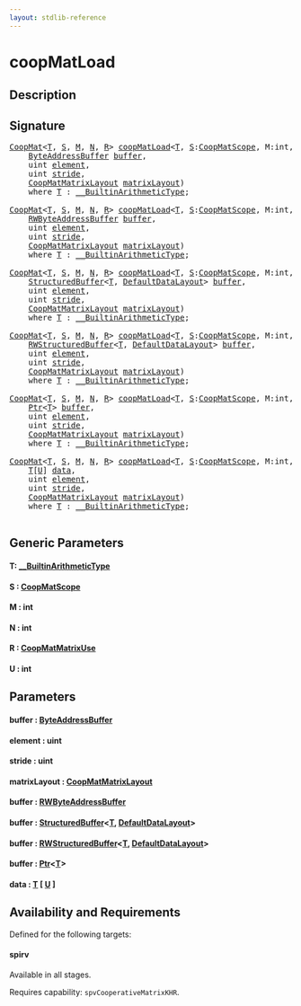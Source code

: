 ```yaml
---
layout: stdlib-reference
---
```


# coopMatLoad

## Description





## Signature 

<pre>
<a href="../types/coopmat-04/index" class="code_type">CoopMat</a>&lt;<a href="coopmatload-47#typeparam-T" class="code_type">T</a>, <a href="coopmatload-47#decl-S" class="code_var">S</a>, <a href="coopmatload-47#decl-M" class="code_var">M</a>, <a href="coopmatload-47#decl-N" class="code_var">N</a>, <a href="coopmatload-47#decl-R" class="code_var">R</a>&gt; <a href="coopmatload-47">coopMatLoad</a>&lt;<a href="coopmatload-47#typeparam-T" class="code_type">T</a>, <a href="coopmatload-47#decl-S" class="code_var">S</a>:<a href="../types/coopmatscope-047/index" class="code_type">CoopMatScope</a>, M:<span class="code_keyword">int</span>, N:<span class="code_keyword">int</span>, R:<a href="../types/coopmatmatrixuse-047d/index" class="code_type">CoopMatMatrixUse</a>&gt;(
    <a href="../types/byteaddressbuffer-04b/index" class="code_type">ByteAddressBuffer</a> <a href="coopmatload-47#decl-buffer" class="code_param">buffer</a>,
    <span class="code_keyword">uint</span> <a href="coopmatload-47#decl-element" class="code_param">element</a>,
    <span class="code_keyword">uint</span> <a href="coopmatload-47#decl-stride" class="code_param">stride</a>,
    <a href="../types/coopmatmatrixlayout-047d/index" class="code_type">CoopMatMatrixLayout</a> <a href="coopmatload-47#decl-matrixLayout" class="code_param">matrixLayout</a>)
    <span class='code_keyword'>where</span> <a href="coopmatload-47#typeparam-T" class="code_type">T</a> : <a href="../interfaces/0_builtinarithmetictype-029j/index" class="code_type">__BuiltinArithmeticType</a>;

<a href="../types/coopmat-04/index" class="code_type">CoopMat</a>&lt;<a href="coopmatload-47#typeparam-T" class="code_type">T</a>, <a href="coopmatload-47#decl-S" class="code_var">S</a>, <a href="coopmatload-47#decl-M" class="code_var">M</a>, <a href="coopmatload-47#decl-N" class="code_var">N</a>, <a href="coopmatload-47#decl-R" class="code_var">R</a>&gt; <a href="coopmatload-47">coopMatLoad</a>&lt;<a href="coopmatload-47#typeparam-T" class="code_type">T</a>, <a href="coopmatload-47#decl-S" class="code_var">S</a>:<a href="../types/coopmatscope-047/index" class="code_type">CoopMatScope</a>, M:<span class="code_keyword">int</span>, N:<span class="code_keyword">int</span>, R:<a href="../types/coopmatmatrixuse-047d/index" class="code_type">CoopMatMatrixUse</a>&gt;(
    <a href="../types/rwbyteaddressbuffer-0126d/index" class="code_type">RWByteAddressBuffer</a> <a href="coopmatload-47#decl-buffer" class="code_param">buffer</a>,
    <span class="code_keyword">uint</span> <a href="coopmatload-47#decl-element" class="code_param">element</a>,
    <span class="code_keyword">uint</span> <a href="coopmatload-47#decl-stride" class="code_param">stride</a>,
    <a href="../types/coopmatmatrixlayout-047d/index" class="code_type">CoopMatMatrixLayout</a> <a href="coopmatload-47#decl-matrixLayout" class="code_param">matrixLayout</a>)
    <span class='code_keyword'>where</span> <a href="coopmatload-47#typeparam-T" class="code_type">T</a> : <a href="../interfaces/0_builtinarithmetictype-029j/index" class="code_type">__BuiltinArithmeticType</a>;

<a href="../types/coopmat-04/index" class="code_type">CoopMat</a>&lt;<a href="coopmatload-47#typeparam-T" class="code_type">T</a>, <a href="coopmatload-47#decl-S" class="code_var">S</a>, <a href="coopmatload-47#decl-M" class="code_var">M</a>, <a href="coopmatload-47#decl-N" class="code_var">N</a>, <a href="coopmatload-47#decl-R" class="code_var">R</a>&gt; <a href="coopmatload-47">coopMatLoad</a>&lt;<a href="coopmatload-47#typeparam-T" class="code_type">T</a>, <a href="coopmatload-47#decl-S" class="code_var">S</a>:<a href="../types/coopmatscope-047/index" class="code_type">CoopMatScope</a>, M:<span class="code_keyword">int</span>, N:<span class="code_keyword">int</span>, R:<a href="../types/coopmatmatrixuse-047d/index" class="code_type">CoopMatMatrixUse</a>&gt;(
    <a href="../types/structuredbuffer-0a/index" class="code_type">StructuredBuffer</a>&lt;<a href="coopmatload-47#typeparam-T" class="code_type">T</a>, <a href="../types/defaultdatalayout-07b/index" class="code_type">DefaultDataLayout</a>&gt; <a href="coopmatload-47#decl-buffer" class="code_param">buffer</a>,
    <span class="code_keyword">uint</span> <a href="coopmatload-47#decl-element" class="code_param">element</a>,
    <span class="code_keyword">uint</span> <a href="coopmatload-47#decl-stride" class="code_param">stride</a>,
    <a href="../types/coopmatmatrixlayout-047d/index" class="code_type">CoopMatMatrixLayout</a> <a href="coopmatload-47#decl-matrixLayout" class="code_param">matrixLayout</a>)
    <span class='code_keyword'>where</span> <a href="coopmatload-47#typeparam-T" class="code_type">T</a> : <a href="../interfaces/0_builtinarithmetictype-029j/index" class="code_type">__BuiltinArithmeticType</a>;

<a href="../types/coopmat-04/index" class="code_type">CoopMat</a>&lt;<a href="coopmatload-47#typeparam-T" class="code_type">T</a>, <a href="coopmatload-47#decl-S" class="code_var">S</a>, <a href="coopmatload-47#decl-M" class="code_var">M</a>, <a href="coopmatload-47#decl-N" class="code_var">N</a>, <a href="coopmatload-47#decl-R" class="code_var">R</a>&gt; <a href="coopmatload-47">coopMatLoad</a>&lt;<a href="coopmatload-47#typeparam-T" class="code_type">T</a>, <a href="coopmatload-47#decl-S" class="code_var">S</a>:<a href="../types/coopmatscope-047/index" class="code_type">CoopMatScope</a>, M:<span class="code_keyword">int</span>, N:<span class="code_keyword">int</span>, R:<a href="../types/coopmatmatrixuse-047d/index" class="code_type">CoopMatMatrixUse</a>&gt;(
    <a href="../types/rwstructuredbuffer-012c/index" class="code_type">RWStructuredBuffer</a>&lt;<a href="coopmatload-47#typeparam-T" class="code_type">T</a>, <a href="../types/defaultdatalayout-07b/index" class="code_type">DefaultDataLayout</a>&gt; <a href="coopmatload-47#decl-buffer" class="code_param">buffer</a>,
    <span class="code_keyword">uint</span> <a href="coopmatload-47#decl-element" class="code_param">element</a>,
    <span class="code_keyword">uint</span> <a href="coopmatload-47#decl-stride" class="code_param">stride</a>,
    <a href="../types/coopmatmatrixlayout-047d/index" class="code_type">CoopMatMatrixLayout</a> <a href="coopmatload-47#decl-matrixLayout" class="code_param">matrixLayout</a>)
    <span class='code_keyword'>where</span> <a href="coopmatload-47#typeparam-T" class="code_type">T</a> : <a href="../interfaces/0_builtinarithmetictype-029j/index" class="code_type">__BuiltinArithmeticType</a>;

<a href="../types/coopmat-04/index" class="code_type">CoopMat</a>&lt;<a href="coopmatload-47#typeparam-T" class="code_type">T</a>, <a href="coopmatload-47#decl-S" class="code_var">S</a>, <a href="coopmatload-47#decl-M" class="code_var">M</a>, <a href="coopmatload-47#decl-N" class="code_var">N</a>, <a href="coopmatload-47#decl-R" class="code_var">R</a>&gt; <a href="coopmatload-47">coopMatLoad</a>&lt;<a href="coopmatload-47#typeparam-T" class="code_type">T</a>, <a href="coopmatload-47#decl-S" class="code_var">S</a>:<a href="../types/coopmatscope-047/index" class="code_type">CoopMatScope</a>, M:<span class="code_keyword">int</span>, N:<span class="code_keyword">int</span>, R:<a href="../types/coopmatmatrixuse-047d/index" class="code_type">CoopMatMatrixUse</a>&gt;(
    <a href="../types/ptr-0/index" class="code_type">Ptr</a>&lt;<a href="coopmatload-47#typeparam-T" class="code_type">T</a>&gt; <a href="coopmatload-47#decl-buffer" class="code_param">buffer</a>,
    <span class="code_keyword">uint</span> <a href="coopmatload-47#decl-element" class="code_param">element</a>,
    <span class="code_keyword">uint</span> <a href="coopmatload-47#decl-stride" class="code_param">stride</a>,
    <a href="../types/coopmatmatrixlayout-047d/index" class="code_type">CoopMatMatrixLayout</a> <a href="coopmatload-47#decl-matrixLayout" class="code_param">matrixLayout</a>)
    <span class='code_keyword'>where</span> <a href="coopmatload-47#typeparam-T" class="code_type">T</a> : <a href="../interfaces/0_builtinarithmetictype-029j/index" class="code_type">__BuiltinArithmeticType</a>;

<a href="../types/coopmat-04/index" class="code_type">CoopMat</a>&lt;<a href="coopmatload-47#typeparam-T" class="code_type">T</a>, <a href="coopmatload-47#decl-S" class="code_var">S</a>, <a href="coopmatload-47#decl-M" class="code_var">M</a>, <a href="coopmatload-47#decl-N" class="code_var">N</a>, <a href="coopmatload-47#decl-R" class="code_var">R</a>&gt; <a href="coopmatload-47">coopMatLoad</a>&lt;<a href="coopmatload-47#typeparam-T" class="code_type">T</a>, <a href="coopmatload-47#decl-S" class="code_var">S</a>:<a href="../types/coopmatscope-047/index" class="code_type">CoopMatScope</a>, M:<span class="code_keyword">int</span>, N:<span class="code_keyword">int</span>, R:<a href="../types/coopmatmatrixuse-047d/index" class="code_type">CoopMatMatrixUse</a>, U:<span class="code_keyword">int</span>&gt;(
    <a href="coopmatload-47#typeparam-T" class="code_type">T</a>[<a href="coopmatload-47#decl-U" class="code_var">U</a>] <a href="coopmatload-47#decl-data" class="code_param">data</a>,
    <span class="code_keyword">uint</span> <a href="coopmatload-47#decl-element" class="code_param">element</a>,
    <span class="code_keyword">uint</span> <a href="coopmatload-47#decl-stride" class="code_param">stride</a>,
    <a href="../types/coopmatmatrixlayout-047d/index" class="code_type">CoopMatMatrixLayout</a> <a href="coopmatload-47#decl-matrixLayout" class="code_param">matrixLayout</a>)
    <span class='code_keyword'>where</span> <a href="coopmatload-47#typeparam-T" class="code_type">T</a> : <a href="../interfaces/0_builtinarithmetictype-029j/index" class="code_type">__BuiltinArithmeticType</a>;

</pre>

## Generic Parameters

####  <a id="typeparam-T"></a>T: [\_\_BuiltinArithmeticType](../interfaces/0_builtinarithmetictype-029j/index)
####  <a id="decl-S"></a>S  : [CoopMatScope](../types/coopmatscope-047/index)
####  <a id="decl-M"></a>M  : int
####  <a id="decl-N"></a>N  : int
####  <a id="decl-R"></a>R  : [CoopMatMatrixUse](../types/coopmatmatrixuse-047d/index)
####  <a id="decl-U"></a>U  : int

## Parameters

####  <a id="decl-buffer"></a>buffer  : [ByteAddressBuffer](../types/byteaddressbuffer-04b/index)
####  <a id="decl-element"></a>element  : uint
####  <a id="decl-stride"></a>stride  : uint
####  <a id="decl-matrixLayout"></a>matrixLayout  : [CoopMatMatrixLayout](../types/coopmatmatrixlayout-047d/index)
####  <a id="decl-buffer"></a>buffer  : [RWByteAddressBuffer](../types/rwbyteaddressbuffer-0126d/index)
####  <a id="decl-buffer"></a>buffer  : [StructuredBuffer](../types/structuredbuffer-0a/index)\<[T](../types/structuredbuffer-0a/index#typeparam-T), [DefaultDataLayout](../types/defaultdatalayout-07b/index)\>
####  <a id="decl-buffer"></a>buffer  : [RWStructuredBuffer](../types/rwstructuredbuffer-012c/index)\<[T](../types/rwstructuredbuffer-012c/index#typeparam-T), [DefaultDataLayout](../types/defaultdatalayout-07b/index)\>
####  <a id="decl-buffer"></a>buffer  : [Ptr](../types/ptr-0/index)\<[T](../types/ptr-0/index#typeparam-T)\>
####  <a id="decl-data"></a>data  : [T](coopmatload-47#typeparam-T) \[ [U](coopmatload-47#decl-U) \]

## Availability and Requirements

Defined for the following targets:

#### spirv
Available in all stages.

Requires capability: `spvCooperativeMatrixKHR`.


